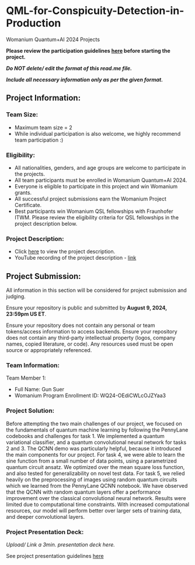 # QML-for-Conspicuity-Detection-in-Production
Womanium Quantum+AI 2024 Projects

**Please review the participation guidelines [here](https://github.com/womanium-quantum/Quantum-AI-2024) before starting the project.**

_**Do NOT delete/ edit the format of this read.me file.**_

_**Include all necessary information only as per the given format.**_

## Project Information:

### Team Size:
  - Maximum team size = 2
  - While individual participation is also welcome, we highly recommend team participation :)

### Eligibility:
  - All nationalities, genders, and age groups are welcome to participate in the projects.
  - All team participants must be enrolled in Womanium Quantum+AI 2024.
  - Everyone is eligible to participate in this project and win Womanium grants.
  - All successful project submissions earn the Womanium Project Certificate.
  - Best participants win Womanium QSL fellowships with Fraunhofer ITWM. Please review the eligibility criteria for QSL fellowships in the project description below.

### Project Description:
  - Click [here](https://drive.google.com/file/d/1AcctFeXjchtEhYzPUsHpP_b4HGlI4kq9/view?usp=sharing) to view the project description.
  - YouTube recording of the project description - [link](https://youtu.be/Ac1ihFcTRTc?si=i6AIVfQQh8ymYQYp)

## Project Submission:
All information in this section will be considered for project submission and judging.

Ensure your repository is public and submitted by **August 9, 2024, 23:59pm US ET**.

Ensure your repository does not contain any personal or team tokens/access information to access backends. Ensure your repository does not contain any third-party intellectual property (logos, company names, copied literature, or code). Any resources used must be open source or appropriately referenced.

### Team Information:
Team Member 1:
 - Full Name: Gun Suer
 - Womanium Program Enrollment ID: WQ24-OEdiCWLcOJZYaa3


### Project Solution:
Before attempting the two main challenges of our project, we focused on the fundamentals of quantum machine learning by following the PennyLane codebooks and challenges for task 1. We implemented a quantum variational classifier, and a quantum convolutional neural network for tasks 2 and 3. The QCNN demo was particularly helpful, because it introduced the main components for our project. For task 4, we were able to learn the sine function from a small number of data points, using a parametrized quantum circuit ansatz. We optimized over the mean square loss function, and also tested for generalizability on novel test data. For task 5, we relied heavily on the preprocessing of images using random quantum circuits which we learned from the PennyLane QCNN notebook. We have observed that the QCNN with random quantum layers offer a performance improvement over the classical convolutional neural network. Results were limited due to computational time constraints. With increased computational resources, our model will perform better over larger sets of training data, and deeper convolutional layers.

### Project Presentation Deck:
_Upload/ Link a 3min. presentation deck here._

See project presentation guidelines [here](https://docs.google.com/document/d/13nWF8AxFAfFYTWEYPT3BpPdYkqtxxSAjmuXj_zcMh-E/edit?usp=sharing)

